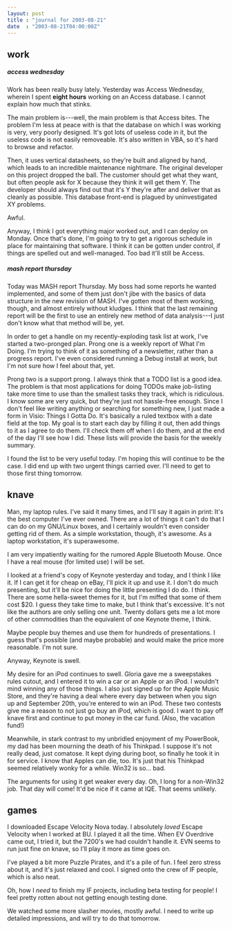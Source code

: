 ```yaml
---
layout: post
title : "journal for 2003-08-21"
date  : "2003-08-21T04:00:00Z"
---
```



## work

<h5>access wednesday</h5>Work has been really busy lately.  Yesterday was Access Wednesday, wherein I spent <strong>eight hours</strong> working on an Access database.  I cannot explain how much that stinks.

The main problem is---well, the main problem is that Access bites.  The problem I'm less at peace with is that the database on which I was working is very, very poorly designed.  It's got lots of useless code in it, but the useless code is not easily removeable.  It's also written in VBA, so it's hard to browse and refactor.

Then, it uses vertical datasheets, so they're built and aligned by hand, which leads to an incredible maintenance nightmare.  The original developer on this project dropped the ball.  The customer should get what they want, but often people ask for X because they think it will get them Y.  The developer should always find out that it's Y they're after and deliver that as cleanly as possible.  This database front-end is plagued by uninvestigated XY problems.

Awful.

Anyway, I think I got everything major worked out, and I can deploy on Monday. Once that's done, I'm going to try to get a rigorous schedule in place for maintaining that software.  I think it can be gotten under control, if things are spelled out and well-managed.  Too bad it'll still be Access.<h5>mash report thursday</h5>Today was MASH report Thursday.  My boss had some reports he wanted implemented, and some of them just don't jibe with the basics of data structure in the new revision of MASH.  I've gotten most of them working, though, and almost entirely without kludges.  I think that the last remaining report will be the first to use an entirely new method of data analysis---I just don't know what that method will be, yet.

In order to get a handle on my recently-exploding task list at work, I've started a two-pronged plan.  Prong one is a weekly report of What I'm Doing. I'm trying to think of it as something of a newsletter, rather than a progress report.  I've even considered running a Debug install at work, but I'm not sure how I feel about that, yet.

Prong two is a support prong.  I always think that a TODO list is a good idea. The problem is that most applications for doing TODOs make job-listing take more time to use than the smallest tasks they track, which is ridiculous.  I know some are very quick, but they're just not hassle-free enough.  Since I don't feel like writing anything or searching for something new, I just made a form in Visio: Things I Gotta Do.  It's basically a ruled textbox with a date field at the top.  My goal is to start each day by filling it out, then add things to it as I agree to do them.  I'll check them off when I do them, and at the end of the day I'll see how I did.  These lists will provide the basis for the weekly summary.

I found the list to be very useful today.  I'm hoping this will continue to be the case.  I did end up with two urgent things carried over.  I'll need to get to those first thing tomorrow.

## knave

Man, my laptop rules.  I've said it many times, and I'll say it again in print: It's the best computer I've ever owned.  There are a lot of things it can't do that I can do on my GNU/Linux boxes, and I certainly wouldn't even consider getting rid of them.  As a simple workstation, though, it's awesome.  As a laptop workstation, it's superawesome.

I am very impatiently waiting for the rumored Apple Bluetooth Mouse.  Once I have a real mouse (for limited use) I will be set.

I looked at a friend's copy of Keynote yesterday and today, and I think I like it.  If I can get it for cheap on eBay, I'll pick it up and use it.  I don't do much presenting, but it'll be nice for doing the little presenting I do do.  I think.  There are some hella-sweet themes for it, but I'm miffed that some of them cost $20.  I guess they take time to make, but I think that's excessive. It's not like the authors are only selling one unit.  Twenty dollars gets me a lot more of other commodities than the equivalent of one Keynote theme, I think.

Maybe people buy themes and use them for hundreds of presentations.  I guess that's possible (and maybe probable) and would make the price more reasonable. I'm not sure.

Anyway, Keynote is swell.

My desire for an iPod continues to swell.  Gloria gave me a sweepstakes rules cutout, and I entered it to win a car or an Apple or an iPod.  I wouldn't mind winning any of those things.  I also just signed up for the Apple Music Store, and they're having a deal where every day between when you sign up and September 20th, you're entered to win an iPod.  These two contests give me a reason to not just go buy an iPod, which is good.  I want to pay off knave first and continue to put money in the car fund.  (Also, the vacation fund!)

Meanwhile, in stark contrast to my unbridled enjoyment of my PowerBook, my dad has been mourning the death of his Thinkpad.  I suppose it's not really dead, just comatose.  It kept dying during boot, so finally he took it in for service.  I know that Apples can die, too.  It's just that his Thinkpad seemed relatively wonky for a while.  Win32 is so... bad.

The arguments for using it get weaker every day.  Oh, I long for a non-Win32 job.  That day will come!  It'd be nice if it came at IQE.  That seems unlikely.

## games

I downloaded Escape Velocity Nova today.  I absolutely <em>loved</em> Escape Velocity when I worked at BU.  I played it all the time.  When EV Overdrive came out, I tried it, but the 7200's we had couldn't handle it.  EVN seems to run just fine on knave, so I'll play it more as time goes on.

I've played a bit more Puzzle Pirates, and it's a pile of fun.  I feel zero stress about it, and it's just relaxed and cool.  I signed onto the crew of IF people, which is also neat.

Oh, how I <em>need</em> to finish my IF projects, including beta testing for people!  I feel pretty rotten about not getting enough testing done.

We watched some more slasher movies, mostly awful.  I need to write up detailed impressions, and will try to do that tomorrow.

